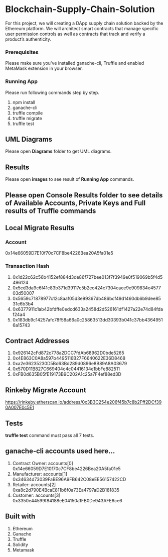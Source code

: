 # Blockchain-Supply-Chain-Solution
For this project, we will creating a DApp supply chain solution backed by the Ethereum platform. We will architect smart contracts that manage specific user permission controls as well as contracts that track and verify a product’s authenticity.

### Prerequisites

Please make sure you've installed ganache-cli, Truffle and enabled MetaMask extension in your browser.

### Running App
Please run following commands step by step.
1. npm install
2. ganache-cli
3. truffle compile
4. truffle migrate
5. truffle test

## UML Diagrams
Please open **Diagrams** folder to get UML diagrams.

## Results
Please open **images** to see result of **Running App** commands.

## Please open Console Results folder to see details of Available Accounts, Private Keys and Full results of Truffle commands

## Local Migrate Results
### Account
0x14e66059D7E10f70c7CF8be4226Bea20A5fa01e5
### Transaction Hash
1. 0x1d22c62c56b4152ef884d3de86f727bee013f7f3949e0f519069b5f4d5496124
2. 0x5cd3da9c6f41c83b371d39117c5b2ec424c7304caee9e909834e457703d50007
3. 0x5659c71878977c12c8aaf05d3e99367db486bcf49d1460db6b9dee8531e6b3b4
4. 0x6377911c1ab42bfdffe0edcd633a2458d2d526161df1427a22e74d84fdaf24a4
5. 0x183db9c14257afc78f58a66a0c25863513dd30393b041c37bb43649516a15743

## Contract Addresses
1. 0x926142cFd872c778a2DCC7fdAb68962D0bde5265
2. 0x4E863C0A8a597b4495116B27F6640622E36D8468
3. 0xa2e36235230D5Bd63Bd289d0896e8B89A8A03679
4. 0x570D11B827C669404c4c04416134e1bbFe882511
5. 0xFB0d635B05fE19173B9C202A1c25a7F4ef88ed3D

## Rinkeby Migrate Account
https://rinkeby.etherscan.io/address/0x3B3C254e206f45b7c8b2Fff2DCf390A007E0c5E1

## Tests
**truffle test** command must pass all 7 tests.

## ganache-cli accounts used here...
1. Contract Owner: accounts[0]  0x14e66059D7E10f70c7CF8be4226Bea20A5fa01e5
2. Manufacturer: accounts[1]  0x34634d73039FaBE96A9FB642C08eEE56157422CD
3. Retailer: accounts[2]  0xa8c2d790E4BcaE811b6f0a73Ea4797aD2B181835
4. Customer: accounts[3]  0x3350e44599f84188eE04150a1FB0De943AFE6ce6

## Built with
1. Ethereum
2. Ganache
3. Truffle
4. Solidity
5. Metamask